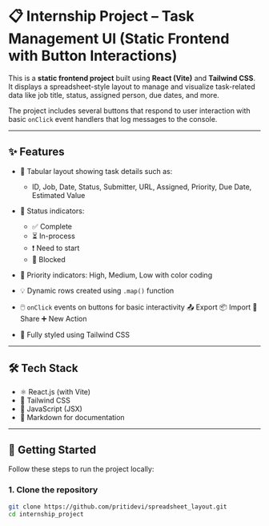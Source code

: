 # 📋 Internship Project – Task Management UI (Static Frontend with Button Interactions)

This is a **static frontend project** built using **React (Vite)** and **Tailwind CSS**.  
It displays a spreadsheet-style layout to manage and visualize task-related data like job title, status, assigned person, due dates, and more.

The project includes several buttons that respond to user interaction with basic `onClick` event handlers that log messages to the console.

--------------------

## ✨ Features

- 📄 Tabular layout showing task details such as:
  - ID, Job, Date, Status, Submitter, URL, Assigned, Priority, Due Date, Estimated Value
- 🎯 Status indicators:  
  - ✅ Complete  
  - ⏳ In-process  
  - ❗ Need to start  
  - 🔴 Blocked
- 🔺 Priority indicators: High, Medium, Low with color coding
- 💡 Dynamic rows created using `.map()` function
- 🖱️ `onClick` events on buttons for basic interactivity
    📤 Export
    📦 Import
    🔄 Share
    ➕ New Action

- 🎨 Fully styled using Tailwind CSS

---

## 🛠️ Tech Stack

- ⚛️ React.js (with Vite)
- 💅 Tailwind CSS
- 🧠 JavaScript (JSX)
- 🧾 Markdown for documentation

---

## 🚀 Getting Started

Follow these steps to run the project locally:

### 1. Clone the repository

```bash
git clone https://github.com/pritidevi/spreadsheet_layout.git
cd internship_project
